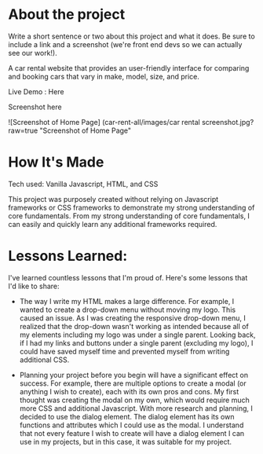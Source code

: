 # About the project
Write a short sentence or two about this project and what it does.
 Be sure to include a link and a screenshot (we're front end devs so we can actually see our work!).

A car rental website that provides an user-friendly interface for comparing and booking cars that vary in make, model, size, and price.

Live Demo : Here

Screenshot here

![Screenshot of Home Page] (car-rent-all/images/car rental screenshot.jpg?raw=true "Screenshot of Home Page"


# How It's Made
Tech used: Vanilla Javascript, HTML, and CSS

This project was purposely created without relying on Javascript frameworks or CSS frameworks to demonstrate my strong understanding of core fundamentals.
From my strong understanding of core fundamentals, I can easily and quickly learn any additional frameworks required.

# Lessons Learned:
I've learned countless lessons that I'm proud of. Here's some lessons that I'd like to share: 

* The way I write my HTML makes a large difference. For example, I wanted to create a drop-down menu without moving my logo. This caused an issue. As I was creating the responsive drop-down menu, I realized that the drop-down wasn't working as intended because all of my elements including my logo was under a single parent. Looking back, if I had my links and buttons under a single parent (excluding my logo), I could have saved myself time and prevented myself from writing additional CSS.

* Planning your project before you begin will have a significant effect on success. For example, there are multiple options to create a modal (or anything I wish to create), each with its own pros and cons. My first thought was creating the modal on my own, which would require much more CSS and additional Javascript. With more research and planning, I decided to use the dialog element. The dialog element has its own functions and attributes which I could use as the modal. I understand that not every feature I wish to create will have a dialog element I can use in my projects, but in this case, it was suitable for my project.
